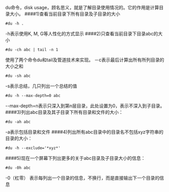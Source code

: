 du命令，disk usage，顾名思义，就是了解目录使用情况的。它的作用是计算目录大小。
####1)查看当前目录下所有目录及子目录的大小
```
#du -h .
```
-h表示使用K, M, G等人性化的方式显示
####2)只查看当前目录下目录abc的大小
```
#du -ch abc | tail -n 1
```
使用了两个命令du和tail及管道技术来实现。
－c表示最后计算出所有所列目录的大小之和
```
#du -sh abc
```
-s表示总结，几只列出一个总结的值
```
#du -h --max-depth=0 abc
```
--max-depth=n表示只深入到第n层目录，此处设置为0，表示不深入到子目录。
####3)列出abc目录及其子目录下所有目录和文件的大小：
```
#du -ah abc
```
-a表示包括目录和文件
####4)列出所有abc目录中的目录名不包括xyz字符串的目录的大小：
```
#du -h --exclude='*xyz*'
```
####5)现在一个屏幕下列出更多的关于abc目录及子目录大小的信息：
```
#du -0h abc
```
-0（杠零） 表示每列出一个目录的信息，不换行，而是直接输出下一个目录的信息
